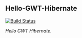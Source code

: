## Hello-GWT-Hibernate

[![Build Status](https://travis-ci.org/demitt/hello-gwt-hibernate.svg?branch=master)](https://travis-ci.org/demitt/hello-gwt-hibernate)

*Hello GWT Hibernate.*